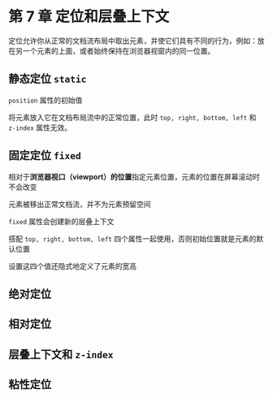 # 第 7 章 定位和层叠上下文

定位允许你从正常的文档流布局中取出元素，并使它们具有不同的行为，例如：放在另一个元素的上面，或者始终保持在浏览器视窗内的同一位置。

## 静态定位 `static`

`position` 属性的初始值

将元素放入它在文档布局流中的正常位置，此时 `top, right, bottom, left` 和 `z-index` 属性无效。

## 固定定位 `fixed`

相对于**浏览器视口（viewport）的位置**指定元素位置，元素的位置在屏幕滚动时不会改变

元素被移出正常文档流，并不为元素预留空间

`fixed` 属性会创建新的层叠上下文

搭配 `top, right, bottom, left` 四个属性一起使用，否则初始位置就是元素的默认位置

设置这四个值还隐式地定义了元素的宽高

## 绝对定位

## 相对定位

## 层叠上下文和 `z-index`

## 粘性定位
